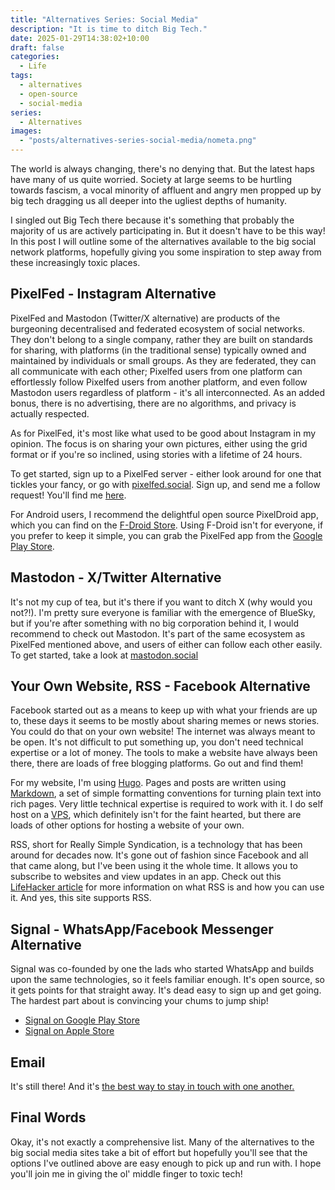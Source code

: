 ```yaml
---
title: "Alternatives Series: Social Media"
description: "It is time to ditch Big Tech."
date: 2025-01-29T14:38:02+10:00
draft: false
categories:
  - Life
tags:
  - alternatives
  - open-source
  - social-media
series:
  - Alternatives
images:
  - "posts/alternatives-series-social-media/nometa.png"
---
```

The world is always changing, there's no denying that. But the latest haps have many of us quite worried. Society at large seems to be hurtling towards fascism, a vocal minority of affluent and angry men propped up by big tech dragging us all deeper into the ugliest depths of humanity.

I singled out Big Tech there because it's something that probably the majority of us are actively participating in. But it doesn't have to be this way! In this post I will outline some of the alternatives available to the big social network platforms, hopefully giving you some inspiration to step away from these increasingly toxic places.
<!--more-->
## PixelFed - Instagram Alternative
PixelFed and Mastodon (Twitter/X alternative) are products of the burgeoning decentralised and federated ecosystem of social networks. They don't belong to a single company, rather they are built on standards for sharing, with platforms (in the traditional sense) typically owned and maintained by individuals or small groups. As they are federated, they can all communicate with each other; Pixelfed users from one platform can effortlessly follow Pixelfed users from another platform, and even follow Mastodon users regardless of platform - it's all interconnected. As an added bonus, there is no advertising, there are no algorithms, and privacy is actually respected.

As for PixelFed, it's most like what used to be good about Instagram in my opinion. The focus is on sharing your own pictures, either using the grid format or if you're so inclined, using stories with a lifetime of 24 hours.

To get started, sign up to a PixelFed server - either look around for one that tickles your fancy, or go with [pixelfed.social](https://pixelfed.social). Sign up, and send me a follow request! You'll find me [here](https://pixelfed.social/shishkebabsmin).

For Android users, I recommend the delightful open source PixelDroid app, which you can find on the [F-Droid Store](https://f-droid.org/en/packages/org.pixeldroid.app/). Using F-Droid isn't for everyone, if you prefer to keep it simple, you can grab the PixelFed app from the [Google Play Store](https://play.google.com/store/apps/details?id=com.pixelfed).

## Mastodon - X/Twitter Alternative
It's not my cup of tea, but it's there if you want to ditch X (why would you not?!). I'm pretty sure everyone is familiar with the emergence of BlueSky, but if you're after something with no big corporation behind it, I would recommend to check out Mastodon. It's part of the same ecosystem as PixelFed mentioned above, and users of either can follow each other easily. To get started, take a look at [mastodon.social](https://mastodon.social)

## Your Own Website, RSS - Facebook Alternative
Facebook started out as a means to keep up with what your friends are up to, these days it seems to be mostly about sharing memes or news stories. You could do that on your own website! The internet was always meant to be open. It's not difficult to put something up, you don't need technical expertise or a lot of money. The tools to make a website have always been there, there are loads of free blogging platforms. Go out and find them!

For my website, I'm using [Hugo](https://gohugo.io/). Pages and posts are written using [Markdown](https://www.markdownguide.org/basic-syntax/), a set of simple formatting conventions for turning plain text into rich pages. Very little technical expertise is required to work with it. I do self host on a [VPS](https://www.markdownguide.org/basic-syntax/), which definitely isn't for the faint hearted, but there are loads of other options for hosting a website of your own.

RSS, short for Really Simple Syndication, is a technology that has been around for decades now. It's gone out of fashion since Facebook and all that came along, but I've been using it the whole time. It allows you to subscribe to websites and view updates in an app. Check out this [LifeHacker article](https://lifehacker.com/tech/best-rss-readers) for more information on what RSS is and how you can use it. And yes, this site supports RSS.

## Signal - WhatsApp/Facebook Messenger Alternative
Signal was co-founded by one the lads who started WhatsApp and builds upon the same technologies, so it feels familiar enough. It's open source, so it gets points for that straight away. It's dead easy to sign up and get going. The hardest part about is convincing your chums to jump ship!

- [Signal on Google Play Store](https://play.google.com/store/apps/details?id=org.thoughtcrime.securesms)
- [Signal on Apple Store](https://apps.apple.com/us/app/signal-private-messenger/id874139669)

## Email
It's still there! And it's [the best way to stay in touch with one another.](https://www.youtube.com/watch?v=vEHo8mEdLlI)

## Final Words

Okay, it's not exactly a comprehensive list. Many of the alternatives to the big social media sites take a bit of effort but hopefully you'll see that the options I've outlined above are easy enough to pick up and run with. I hope you'll join me in giving the ol' middle finger to toxic tech!